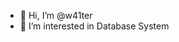 - 👋 Hi, I’m @w41ter
- 👀 I’m interested in Database System


<!---
- 🌱 I’m currently learning ...
- 💞️ I’m looking to collaborate on ...
- 📫 How to reach me ...

w41ter/w41ter is a ✨ special ✨ repository because its `README.md` (this file) appears on your GitHub profile.
You can click the Preview link to take a look at your changes.
--->
